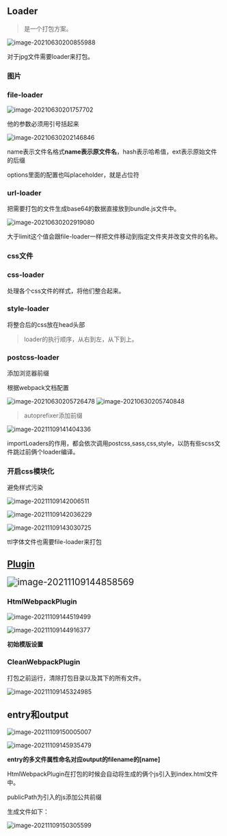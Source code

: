 ## Loader

> 是一个打包方案。

![image-20210630200855988](media/image-20210630200855988.png) 

对于jpg文件需要loader来打包。

### 图片

### file-loader

![image-20210630201757702](media/image-20210630201757702.png) 

他的参数必须用引号括起来

![image-20210630202146846](media/image-20210630202146846.png) 

name表示文件名格式**name表示原文件名**，hash表示哈希值，ext表示原始文件的后缀

options里面的配置也叫placeholder，就是占位符

### url-loader

把需要打包的文件生成base64的数据直接放到bundle.js文件中。

![image-20210630202919080](media/image-20210630202919080.png) 

大于limit这个值会跟file-loader一样把文件移动到指定文件夹并改变文件的名称。

### css文件

### css-loader

处理各个css文件的样式，将他们整合起来。

### style-loader

将整合后的css放在head头部

> loader的执行顺序，从右到左，从下到上。

### postcss-loader

添加浏览器前缀

根据webpack文档配置

![image-20210630205726478](media/image-20210630205726478.png) ![image-20210630205740848](media/image-20210630205740848.png) 

> autoprefixer添加前缀



![image-20211109141404336](media/image-20211109141404336.png) 

importLoaders的作用，都会依次调用postcss,sass,css,style，以防有些scss文件跳过前俩个loader编译。

### 开启css模块化

避免样式污染

![image-20211109142006511](media/image-20211109142006511.png) 

![image-20211109142036229](media/image-20211109142036229.png) 

![image-20211109143030725](media/image-20211109143030725.png) 

ttl字体文件也需要file-loader来打包

## [Plugin](https://webpack.docschina.org/plugins/)

<img src="media/image-20211109144858569.png" alt="image-20211109144858569" style="zoom:150%;" /> 

### HtmlWebpackPlugin

![image-20211109144519499](media/image-20211109144519499.png) 

![image-20211109144916377](media/image-20211109144916377.png) 

**初始模版设置**

### CleanWebpackPlugin

打包之前运行，清除打包目录以及其下的所有文件。

![image-20211109145324985](media/image-20211109145324985.png) 

## entry和output

![image-20211109150005007](media/image-20211109150005007.png) 

![image-20211109145935479](media/image-20211109145935479.png) 

**entry的多文件属性命名对应output的filename的[name]**

HtmlWebpackPlugin在打包的时候会自动将生成的俩个js引入到index.html文件中。

publicPath为引入的js添加公共前缀

生成文件如下：

![image-20211109150305599](media/image-20211109150305599.png) 
